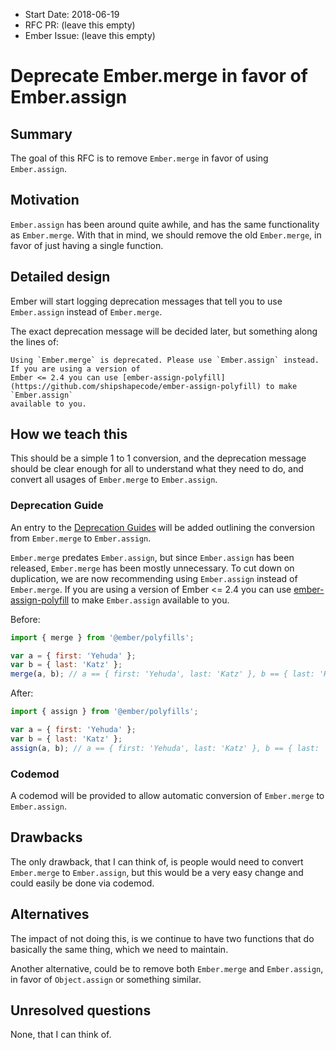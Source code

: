 - Start Date: 2018-06-19
- RFC PR: (leave this empty)
- Ember Issue: (leave this empty)

# Deprecate Ember.merge in favor of Ember.assign

## Summary

The goal of this RFC is to remove `Ember.merge` in favor of using `Ember.assign`.

## Motivation

`Ember.assign` has been around quite awhile, and has the same functionality as `Ember.merge`.
With that in mind, we should remove the old `Ember.merge`, in favor of just having a single function.

## Detailed design

Ember will start logging deprecation messages that tell you to use `Ember.assign` instead of `Ember.merge`.

The exact deprecation message will be decided later, but something along the lines of:

```
Using `Ember.merge` is deprecated. Please use `Ember.assign` instead. If you are using a version of
Ember <= 2.4 you can use [ember-assign-polyfill](https://github.com/shipshapecode/ember-assign-polyfill) to make `Ember.assign`
available to you.
```

## How we teach this

This should be a simple 1 to 1 conversion, and the deprecation message should be clear enough for all to 
understand what they need to do, and convert all usages of `Ember.merge` to `Ember.assign`.

### Deprecation Guide

An entry to the [Deprecation Guides](https://emberjs.com/deprecations/) will be added outlining the conversion from
`Ember.merge` to `Ember.assign`.

`Ember.merge` predates `Ember.assign`, but since `Ember.assign` has been released, `Ember.merge` has been mostly unnecessary.
To cut down on duplication, we are now recommending using `Ember.assign` instead of `Ember.merge`. If you are using a version of
Ember <= 2.4 you can use [ember-assign-polyfill](https://github.com/shipshapecode/ember-assign-polyfill) to make `Ember.assign`
available to you.

Before:
```js
import { merge } from '@ember/polyfills';

var a = { first: 'Yehuda' };
var b = { last: 'Katz' };
merge(a, b); // a == { first: 'Yehuda', last: 'Katz' }, b == { last: 'Katz' }

```

After:
```js
import { assign } from '@ember/polyfills';

var a = { first: 'Yehuda' };
var b = { last: 'Katz' };
assign(a, b); // a == { first: 'Yehuda', last: 'Katz' }, b == { last: 'Katz' }
```

### Codemod

A codemod will be provided to allow automatic conversion of `Ember.merge` to `Ember.assign`.

## Drawbacks

The only drawback, that I can think of, is people would need to convert `Ember.merge` to 
`Ember.assign`, but this would be a very easy change and could easily be done via codemod.

## Alternatives

The impact of not doing this, is we continue to have two functions that do basically the same thing,
which we need to maintain. 

Another alternative, could be to remove both `Ember.merge` and `Ember.assign`, in favor of `Object.assign`
or something similar.

## Unresolved questions

None, that I can think of.

